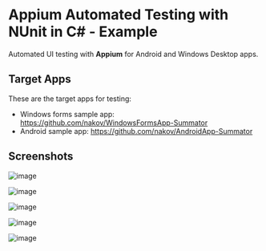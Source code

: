 # Appium Automated Testing with NUnit in C# - Example
Automated UI testing with **Appium** for Android and Windows Desktop apps.

## Target Apps

These are the target apps for testing:
  - Windows forms sample app: https://github.com/nakov/WindowsFormsApp-Summator
  - Android sample app: https://github.com/nakov/AndroidApp-Summator
  
## Screenshots

![image](https://user-images.githubusercontent.com/1689586/106069349-07e64c80-610b-11eb-8970-3415ec320a83.png)

![image](https://user-images.githubusercontent.com/1689586/106152684-6a306300-6186-11eb-8437-e5c5d0cdec9c.png)

![image](https://user-images.githubusercontent.com/1689586/106153022-c5faec00-6186-11eb-9d96-9fb788175da7.png)

![image](https://user-images.githubusercontent.com/1689586/106153225-fb9fd500-6186-11eb-9c9d-5c3b56fb0080.png)

![image](https://user-images.githubusercontent.com/1689586/106153362-2427cf00-6187-11eb-8737-d4b7b8738da9.png)
